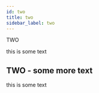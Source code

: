 ```yaml
---
id: two
title: two
sidebar_label: two
---
```

TWO

this is some text

## TWO - some more text
this is some text